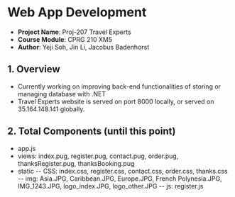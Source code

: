 # Web App Development

- __Project Name__:     Proj-207 Travel Experts
- __Course Module__:    CPRG 210 XM5
- __Author__:           Yeji Soh, Jin Li, Jacobus Badenhorst

## 1. Overview
- Currently working on improving back-end functionalities of storing or managing database with .NET
- Travel Experts website is served on port 8000 locally, or served on 35.164.148.141 globally.

## 2. Total Components (until this point)
- app.js
- views: index.pug, register.pug, contact.pug, order.pug, thanksRegister.pug, thanksBooking.pug
- static
-- CSS: index.css, register.css, contact.css, order.css, thanks.css
-- img: Asia.JPG, Caribbean.JPG, Europe.JPG, French Polynesia.JPG, IMG_1243.JPG, logo_index.JPG, logo_other.JPG
-- js: register.js
